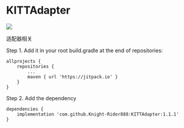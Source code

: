 # KITTAdapter
[![](https://jitpack.io/v/Knight-Rider888/KITTAdapter.svg)](https://jitpack.io/#Knight-Rider888/KITTAdapter)


适配器相关

Step 1. Add it in your root build.gradle at the end of repositories:
```
allprojects {
    repositories {
        ...
        maven { url 'https://jitpack.io' }
    }
}
```
Step 2. Add the dependency
```
dependencies {
    implementation 'com.github.Knight-Rider888:KITTAdapter:1.1.1'
}
```

